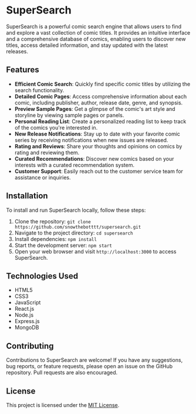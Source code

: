 # SuperSearch

SuperSearch is a powerful comic search engine that allows users to find and explore a vast collection of comic titles. It provides an intuitive interface and a comprehensive database of comics, enabling users to discover new titles, access detailed information, and stay updated with the latest releases.

## Features

- **Efficient Comic Search**: Quickly find specific comic titles by utilizing the search functionality.
- **Detailed Comic Pages**: Access comprehensive information about each comic, including publisher, author, release date, genre, and synopsis.
- **Preview Sample Pages**: Get a glimpse of the comic's art style and storyline by viewing sample pages or panels.
- **Personal Reading List**: Create a personalized reading list to keep track of the comics you're interested in.
- **New Release Notifications**: Stay up to date with your favorite comic series by receiving notifications when new issues are released.
- **Rating and Reviews**: Share your thoughts and opinions on comics by rating and reviewing them.
- **Curated Recommendations**: Discover new comics based on your interests with a curated recommendation system.
- **Customer Support**: Easily reach out to the customer service team for assistance or inquiries.

## Installation

To install and run SuperSearch locally, follow these steps:

1. Clone the repository: `git clone https://github.com/snowthebotttt/supersearch.git`
2. Navigate to the project directory: `cd supersearch`
3. Install dependencies: `npm install`
4. Start the development server: `npm start`
5. Open your web browser and visit `http://localhost:3000` to access SuperSearch.

## Technologies Used

- HTML5
- CSS3
- JavaScript
- React.js
- Node.js
- Express.js
- MongoDB

## Contributing

Contributions to SuperSearch are welcome! If you have any suggestions, bug reports, or feature requests, please open an issue on the GitHub repository. Pull requests are also encouraged.

## License

This project is licensed under the [MIT License](LICENSE).


